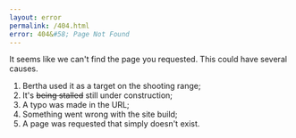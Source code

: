 ```yaml
---
layout: error
permalink: /404.html
error: 404&#58; Page Not Found
---
```


It seems like we can't find the page you requested. This could have several causes.

1. Bertha used it as a target on the shooting range;
2. It's ~~being stalled~~ still under construction;
3. A typo was made in the URL;
4. Something went wrong with the site build;
5. A page was requested that simply doesn't exist.
